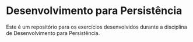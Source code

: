 # Desenvolvimento para Persistência

Este é um repositório para os exercícios desenvolvidos durante a disciplina de Desenvolvimento para Persistência.
